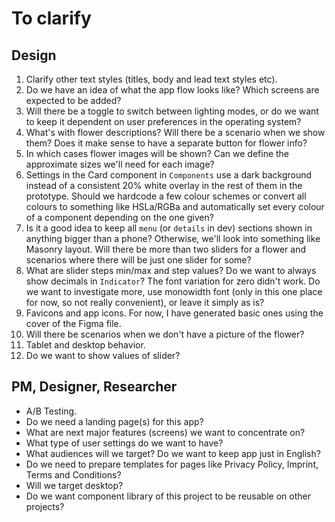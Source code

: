 # To clarify

## Design

1. Clarify other text styles (titles, body and lead text styles etc).
2. Do we have an idea of what the app flow looks like? Which screens are expected to be added?
3. Will there be a toggle to switch between lighting modes, or do we want to keep it dependent on user preferences in the operating system?
4. What's with flower descriptions? Will there be a scenario when we show them? Does it make sense to have a separate button for flower info?
5. In which cases flower images will be shown? Can we define the approximate sizes we'll need for each image?
6. Settings in the Card component in `Components` use a dark background instead of a consistent 20% white overlay in the rest of them in the prototype. Should we hardcode a few colour schemes or convert all colours to something like HSLa/RGBa and automatically set every colour of a component depending on the one given?
7. Is it a good idea to keep all `menu` (or `details` in dev) sections shown in anything bigger than a phone? Otherwise, we'll look into something like Masonry layout. Will there be more than two sliders for a flower and scenarios where there will be just one slider for some?
8. What are slider steps min/max and step values? Do we want to always show decimals in `Indicator`? The font variation for zero didn't work. Do we want to investigate more, use monowidth font (only in this one place for now, so not really convenient), or leave it simply as is?
9. Favicons and app icons. For now, I have generated basic ones using the cover of the Figma file.
10. Will there be scenarios when we don't have a picture of the flower?
11. Tablet and desktop behavior.
12. Do we want to show values of slider?

## PM, Designer, Researcher

- A/B Testing.
- Do we need a landing page(s) for this app?
- What are next major features (screens) we want to concentrate on?
- What type of user settings do we want to have?
- What audiences will we target? Do we want to keep app just in English?
- Do we need to prepare templates for pages like Privacy Policy, Imprint, Terms and Conditions?
- Will we target desktop?
- Do we want component library of this project to be reusable on other projects?
